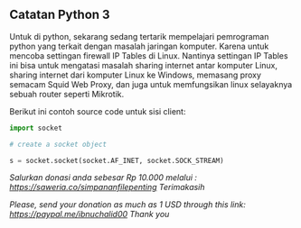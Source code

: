 ## Catatan Python 3

Untuk di python, sekarang sedang tertarik mempelajari pemrograman python yang terkait dengan masalah jaringan komputer. Karena untuk mencoba settingan firewall IP Tables di Linux. Nantinya settingan IP Tables ini bisa untuk mengatasi masalah sharing internet antar komputer Linux, sharing internet dari komputer Linux ke Windows, memasang proxy semacam Squid Web Proxy, dan juga untuk memfungsikan linux selayaknya sebuah router seperti Mikrotik.


Berikut ini contoh source code untuk sisi client:

```python
import socket

# create a socket object

s = socket.socket(socket.AF_INET, socket.SOCK_STREAM)

```


_Salurkan donasi anda sebesar Rp 10.000 melalui : https://saweria.co/simpananfilepenting
Terimakasih_

_Please, send your donation as much as 1 USD through this link: https://paypal.me/ibnuchalid00
Thank you_
